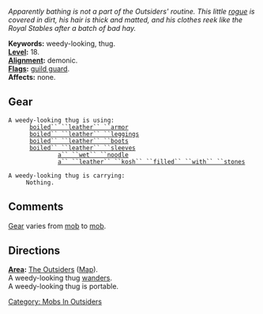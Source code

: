 *Apparently bathing is not a part of the Outsiders' routine. This little
[rogue](:Category:_Rogues "wikilink") is covered in dirt, his hair is
thick and matted, and his clothes reek like the Royal Stables after a
batch of bad hay.*

**Keywords:** weedy-looking, thug.  
**[Level](Level "wikilink"):** 18.  
**[Alignment](Alignment "wikilink"):** demonic.  
**[Flags](:Category:_Mob_Types "wikilink"):** [guild
guard](Guild_Guard_Mobs "wikilink").  
**Affects:** none.  

## Gear

`A weedy-looking thug is using:`  
<worn on body>`      `[`boiled`` ``leather`` ``armor`](Boiled_Leather_Armor "wikilink")  
<worn on legs>`      `[`boiled`` ``leather`` ``leggings`](Boiled_Leather_Leggings "wikilink")  
<worn on feet>`      `[`boiled`` ``leather`` ``boots`](Boiled_Leather_Boots "wikilink")  
<worn on arms>`      `[`boiled`` ``leather`` ``sleeves`](Boiled_Leather_Sleeves "wikilink")  
<held>`              `[`a`` ``wet`` ``noodle`](Wet_Noodle "wikilink")  
<held>`              `[`a`` ``leather`` ``kosh`` ``filled`` ``with`` ``stones`](Leather_Kosh_Filled_With_Stones "wikilink")

`A weedy-looking thug is carrying:`  
`     Nothing.`

## Comments

[Gear](:Category:_Gear "wikilink") varies from
[mob](:Category:_Mobs "wikilink") to [mob](:Category:_Mobs "wikilink").

## Directions

**[Area](:Category:_Areas "wikilink"):** [The
Outsiders](:Category:_Outsiders "wikilink")
([Map](Outsiders_Map "wikilink")).  
A weedy-looking thug [wanders](Wandering_Mobs "wikilink").  
A weedy-looking thug is portable.  

[Category: Mobs In Outsiders](Category:_Mobs_In_Outsiders "wikilink")
